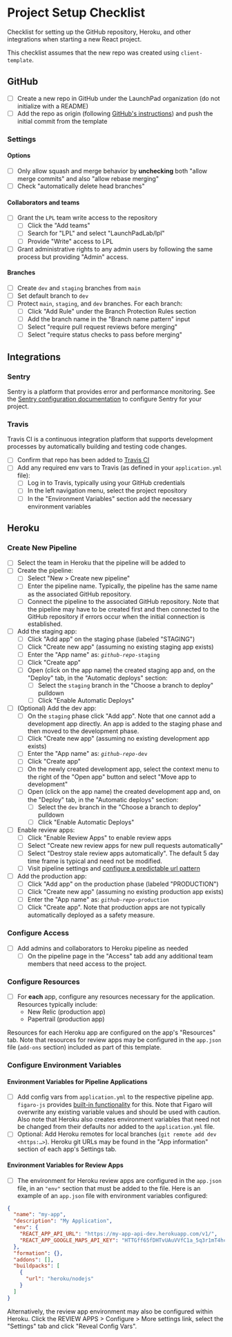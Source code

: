 # Project Setup Checklist

Checklist for setting up the GitHub repository, Heroku, and other integrations when starting a new React project.

This checklist assumes that the new repo was created using `client-template`.

## GitHub

- [ ] Create a new repo in GitHub under the LaunchPad organization (do not initialize with a README)
- [ ] Add the repo as origin (following [GitHub's instructions](https://help.github.com/en/articles/adding-a-remote)) and push the initial commit from the template

### Settings

#### Options

- [ ] Only allow squash and merge behavior by **unchecking** both "allow merge commits" and also "allow rebase merging"
- [ ] Check "automatically delete head branches"

#### Collaborators and teams

- [ ] Grant the `LPL` team write access to the repository
  - [ ] Click the "Add teams"
  - [ ] Search for "LPL" and select "LaunchPadLab/lpl"
  - [ ] Provide "Write" access to LPL
- [ ] Grant administrative rights to any admin users by following the same process but providing "Admin" access.

#### Branches

- [ ] Create `dev` and `staging` branches from `main`
- [ ] Set default branch to `dev`
- [ ] Protect `main`, `staging`, and `dev` branches. For each branch:
  - [ ] Click "Add Rule" under the Branch Protection Rules section
  - [ ] Add the branch name in the "Branch name pattern" input
  - [ ] Select "require pull request reviews before merging"
  - [ ] Select "require status checks to pass before merging"

## Integrations

### Sentry

Sentry is a platform that provides error and performance monitoring. See the [Sentry configuration documentation](https://www.notion.so/launchpadlab/Adding-a-Project-to-Sentry-0750dbc7fd854e5d9ff49515f8c19f7e) to configure Sentry for your project.

### Travis

Travis CI is a continuous integration platform that supports development processes by automatically building and testing code changes.

- [ ] Confirm that repo has been added to [Travis CI](https://travis-ci.com/github/LaunchPadLab)
- [ ] Add any required env vars to Travis (as defined in your `application.yml` file):
  - [ ] Log in to Travis, typically using your GitHub credentials
  - [ ] In the left navigation menu, select the project repository
  - [ ] In the "Environment Variables" section add the necessary environment variables

## Heroku

### Create New Pipeline

- [ ] Select the team in Heroku that the pipeline will be added to
- [ ] Create the pipeline:
  - [ ] Select "New > Create new pipeline"
  - [ ] Enter the pipeline name. Typically, the pipeline has the same name as the associated GitHub repository.
  - [ ] Connect the pipeline to the associated GitHub repository. Note that the pipeline may have to be created first and then connected to the GitHub repository if errors occur when the initial connection is established.
- [ ] Add the staging app:
  - [ ] Click "Add app" on the staging phase (labeled "STAGING")
  - [ ] Click "Create new app" (assuming no existing staging app exists)
  - [ ] Enter the "App name" as: _`github-repo`_`-staging`
  - [ ] Click "Create app"
  - [ ] Open (click on the app name) the created staging app and, on the "Deploy" tab, in the "Automatic deploys" section:
    - [ ] Select the `staging` branch in the "Choose a branch to deploy" pulldown
    - [ ] Click "Enable Automatic Deploys"
- [ ] (Optional) Add the dev app:
  - [ ] On the `staging` phase click "Add app". Note that one cannot add a development app directly. An app is added to the staging phase and then moved to the development phase.
  - [ ] Click "Create new app" (assuming no existing development app exists)
  - [ ] Enter the "App name" as: _`github-repo`_`-dev`
  - [ ] Click "Create app"
  - [ ] On the newly created development app, select the context menu to the right of the "Open app" button and select "Move app to development"
  - [ ] Open (click on the app name) the created development app and, on the "Deploy" tab, in the "Automatic deploys" section:
    - [ ] Select the `dev` branch in the "Choose a branch to deploy" pulldown
    - [ ] Click "Enable Automatic Deploys"
- [ ] Enable review apps:
  - [ ] Click "Enable Review Apps" to enable review apps
  - [ ] Select "Create new review apps for new pull requests automatically"
  - [ ] Select "Destroy stale review apps automatically". The default 5 day time frame is typical and need not be modified.
  - [ ] Visit pipeline settings and [configure a predictable url pattern](https://devcenter.heroku.com/articles/github-integration-review-apps#selecting-the-url-pattern)
- [ ] Add the production app:
  - [ ] Click "Add app" on the production phase (labeled "PRODUCTION")
  - [ ] Click "Create new app" (assuming no existing production app exists)
  - [ ] Enter the "App name" as: _`github-repo`_`-production`
  - [ ] Click "Create app". Note that production apps are not typically automatically deployed as a safety measure.

### Configure Access

- [ ] Add admins and collaborators to Heroku pipeline as needed
  - [ ] On the pipeline page in the "Access" tab add any additional team members that need access to the project.

### Configure Resources

- [ ] For **each** app, configure any resources necessary for the application. Resources typically include:
  - New Relic (production app)
  - Papertrail (production app)

Resources for each Heroku app are configured on the app's "Resources" tab. Note that resources for review apps may be configured in the `app.json` file (`add-ons` section) included as part of this template.

### Configure Environment Variables

#### Environment Variables for Pipeline Applications

- [ ] Add config vars from `application.yml` to the respective pipeline app. `figaro-js` provides [built-in functionality](https://github.com/LaunchPadLab/figaro-js/blob/master/docs.md#cli) for this. Note that Figaro will overwrite any existing variable values and should be used with caution. Also note that Heroku also creates environment variables that need not be changed from their defaults nor added to the `application.yml` file.
- [ ] Optional: Add Heroku remotes for local branches (`git remote add dev <https:…>`). Heroku git URLs may be found in the "App information" section of each app's Settings tab.

#### Environment Variables for Review Apps

- [ ] The environment for Heroku review apps are configured in the `app.json` file, in an `"env"` section that must be added to the file. Here is an example of an `app.json` file with environment variables configured:

```json
{
  "name": "my-app",
  "description": "My Application",
  "env": {
    "REACT_APP_API_URL": "https://my-app-api-dev.herokuapp.com/v1/",
    "REACT_APP_GOOGLE_MAPS_API_KEY": "HTTGff65fDHTvUAuVVfC1a_5q3r1mT4hcMHKP0"
  },
  "formation": {},
  "addons": [],
  "buildpacks": [
    {
      "url": "heroku/nodejs"
    }
  ]
}
```

Alternatively, the review app environment may also be configured within Heroku. Click the REVIEW APPS > Configure > More settings link, select the "Settings" tab and click "Reveal Config Vars".
